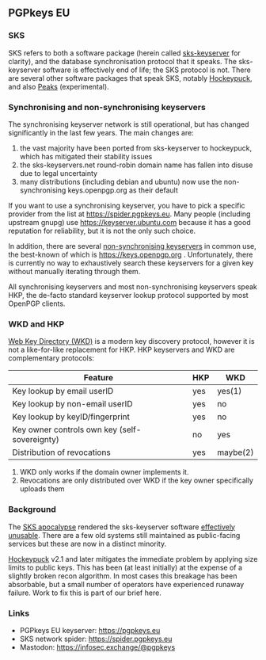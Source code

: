 ## PGPkeys EU

### SKS

SKS refers to both a software package (herein called [sks-keyserver](https://github.com/SKS-keyserver/sks-keyserver) for clarity), and the database synchronisation protocol that it speaks.
The sks-keyserver software is effectively end of life; the SKS protocol is not.
There are several other software packages that speak SKS, notably [Hockeypuck](https://github.com/hockeypuck/hockeypuck), and also [Peaks](https://github.com/r4yan2/peaks) (experimental).

### Synchronising and non-synchronising keyservers

The synchronising keyserver network is still operational, but has changed significantly in the last few years.
The main changes are:

1. the vast majority have been ported from sks-keyserver to hockeypuck, which has mitigated their stability issues
1. the sks-keyservers.net round-robin domain name has fallen into disuse due to legal uncertainty
1. many distributions (including debian and ubuntu) now use the non-synchronising keys.openpgp.org as their default

If you want to use a synchronising keyserver, you have to pick a specific provider from the list at https://spider.pgpkeys.eu.
Many people (including upstream gnupg) use https://keyserver.ubuntu.com because it has a good reputation for reliability, but it is not the only such choice.

In addition, there are several [non-synchronising keyservers](https://github.com/pgpkeys-eu/.github/wiki/Non-synchronising-keyservers) in common use, the best-known of which is https://keys.openpgp.org .
Unfortunately, there is currently no way to exhaustively search these keyservers for a given key without manually iterating through them.

All synchronising keyservers and most non-synchronising keyservers speak HKP, the de-facto standard keyserver lookup protocol supported by most OpenPGP clients.

### WKD and HKP

[Web Key Directory (WKD)](https://wiki.gnupg.org/WKD) is a modern key discovery protocol, however it is not a like-for-like replacement for HKP.
HKP keyservers and WKD are complementary protocols:

Feature                                               | HKP    | WKD
------------------------------------------------------|--------|--------
Key lookup by email userID                            | yes    | yes(1)
Key lookup by non-email userID                        | yes    | no
Key lookup by keyID/fingerprint                       | yes    | no
Key owner controls own key (self-sovereignty)         | no     | yes
Distribution of revocations                           | yes    | maybe(2)

1. WKD only works if the domain owner implements it.
2. Revocations are only distributed over WKD if the key owner specifically uploads them

### Background

The [SKS apocalypse](https://lists.gnu.org/archive/html/sks-devel/2018-05/msg00055.html) rendered the sks-keyserver software [effectively unusable](https://github.com/SKS-Keyserver/sks-keyserver/issues/57).
There are a few old systems still maintained as public-facing services but these are now in a distinct minority.

[Hockeypuck](https://hockeypuck.io) v2.1 and later mitigates the immediate problem by applying size limits to public keys.
This has been (at least initially) at the expense of a slightly broken recon algorithm.
In most cases this breakage has been absorbable, but a small number of operators have experienced runaway failure.
Work to fix this is part of our brief here.

### Links

* PGPkeys EU keyserver: https://pgpkeys.eu
* SKS network spider: https://spider.pgpkeys.eu
* Mastodon: https://infosec.exchange/@pgpkeys
